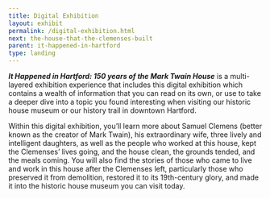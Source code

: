 ```yaml
---
title: Digital Exhibition
layout: exhibit
permalink: /digital-exhibition.html
next: the-house-that-the-clemenses-built
parent: it-happened-in-hartford
type: landing
---
```


_**It Happened in Hartford: 150 years of the Mark Twain House**_ is a multi-layered exhibition experience that includes this digital exhibition which contains a wealth of information that you can read on its own, or use to take a deeper dive into a topic you found interesting when visiting our historic house museum or our history trail in downtown Hartford.

Within this digital exhibition, you’ll learn more about Samuel Clemens (better known as the creator of Mark Twain), his extraordinary wife, three lively and intelligent daughters, as well as the people who worked at this house, kept the Clemenses’ lives going, and the house clean, the grounds tended, and the meals coming. You will also find the stories of those who came to live and work in this house after the Clemenses left, particularly those who preserved it from demolition, restored it to its 19th-century glory, and made it into the historic house museum you can visit today. 

